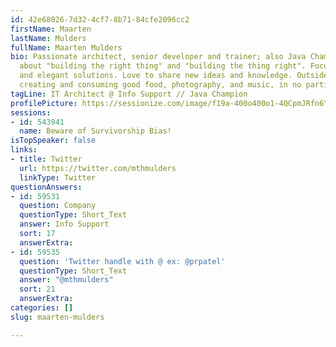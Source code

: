 ```yaml
---
id: 42e68026-7d32-4cf7-8b71-84cfe2096cc2
firstName: Maarten
lastName: Mulders
fullName: Maarten Mulders
bio: Passionate architect, senior developer and trainer; also Java Champion. Passionate
  about "building the right thing" and "building the thing right". Focusing on lean
  and elegant solutions. Love to share new ideas and knowledge. Outside work, I appreciate
  creating and consuming good food, photography, and music, in no particular order.
tagLine: IT Architect @ Info Support // Java Champion
profilePicture: https://sessionize.com/image/f19a-400o400o1-4QCpmJRfn6YEu1TtskBDk6.jpg
sessions:
- id: 543941
  name: Beware of Survivorship Bias!
isTopSpeaker: false
links:
- title: Twitter
  url: https://twitter.com/mthmulders
  linkType: Twitter
questionAnswers:
- id: 59531
  question: Company
  questionType: Short_Text
  answer: Info Support
  sort: 17
  answerExtra: 
- id: 59535
  question: 'Twitter handle with @ ex: @prpatel'
  questionType: Short_Text
  answer: "@mthmulders"
  sort: 21
  answerExtra: 
categories: []
slug: maarten-mulders

---
```

